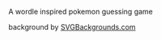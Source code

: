 A wordle inspired pokemon guessing game

background by [SVGBackgrounds.com](https://www.svgbackgrounds.com/)
